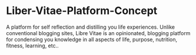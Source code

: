 # Liber-Vitae-Platform-Concept
A platform for self reflection and distilling you life experiences. Unlike conventional blogging sites, Libre Vitae is an opinionated, blogging platform for condensing you knowledge in all aspects of life, purpose, nutrition, fitness, learning, etc.. 
